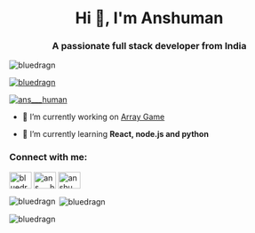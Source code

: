 <h1 align="center">Hi 👋, I'm Anshuman</h1>
<h3 align="center">A passionate full stack developer from India</h3>

<p align="left"> <img src="https://komarev.com/ghpvc/?username=bluedragn&label=Profile%20views&color=0e75b6&style=flat" alt="bluedragn" /> </p>

<p align="left"> <a href="https://github.com/ryo-ma/github-profile-trophy"><img src="https://github-profile-trophy.vercel.app/?username=bluedragn" alt="bluedragn" /></a> </p>

<p align="left"> <a href="https://twitter.com/ans___human" target="blank"><img src="https://img.shields.io/twitter/follow/ans___human?logo=twitter&style=for-the-badge" alt="ans___human" /></a> </p>

- 🔭 I’m currently working on [Array Game](https://github.com/chingu-voyages/v44-tier1-team-02)

- 🌱 I’m currently learning **React, node.js and python**

<h3 align="left">Connect with me:</h3>
<p align="left">
<a href="https://codepen.io/bluedrgon" target="blank"><img align="center" src="https://raw.githubusercontent.com/rahuldkjain/github-profile-readme-generator/master/src/images/icons/Social/codepen.svg" alt="bluedrgon" height="30" width="40" /></a>
<a href="https://twitter.com/ans___human" target="blank"><img align="center" src="https://raw.githubusercontent.com/rahuldkjain/github-profile-readme-generator/master/src/images/icons/Social/twitter.svg" alt="ans___human" height="30" width="40" /></a>
<a href="https://linkedin.com/in/anshuman-singh-a576b199" target="blank"><img align="center" src="https://raw.githubusercontent.com/rahuldkjain/github-profile-readme-generator/master/src/images/icons/Social/linked-in-alt.svg" alt="anshuman-singh-a576b199" height="30" width="40" /></a>
</p>



<p><img align="left" src="https://github-readme-stats.vercel.app/api/top-langs?username=bluedragn&show_icons=true&locale=en&layout=compact" alt="bluedragn" /></p>

<p>&nbsp;<img align="center" src="https://github-readme-stats.vercel.app/api?username=bluedragn&show_icons=true&locale=en" alt="bluedragn" /></p>

<p><img align="center" src="https://github-readme-streak-stats.herokuapp.com/?user=bluedragn&" alt="bluedragn" /></p>


